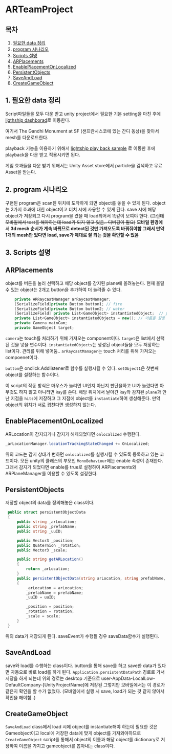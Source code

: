 # ARTeamProject
## 목차
1. [필요한 data 정리](#1-필요한-data-정리)
2. [program 시나리오](#2-program-시나리오)
3. [Scripts 설명](#3-scripts-설명)
4. [ARPlacements](#arplacements)
5. [EnablePlacementOnLocalized](#enableplacementonlocalized)
6. [PersistentObjects](#persistentobjects)
7. [SaveAndLoad](#saveandload)
8. [CreateGameObject](#creategameobject)

## 1. 필요한 data 정리
Script파일들을 모두 다운 받고 unity project에서 필요한 기본 setting을 마친 후에 
[ligthship dashborad](https://lightship.dev/account/dashboard)로 이동한다.

여기서 The Gandhi Monument at SF (샌프란시스코에 있는 간디 동상)을 찾아서 mesh를 다운로드한다.

playback 기능을 이용하기 위해서 [lightship play back sample](https://niantic.dev/docs/ardk/experimental/playback_mode.html)
로 이동한 후에 playback을 다운 받고 적용시키면 된다.

게임 효과들을 다운 받기 위해서는 Unity Asset store에서 particle을 검색하고 무료 Asset을 받는다.

## 2. program 시나리오
구현된 program은 scan된 위치에 도착하게 되면 object를 놓을 수 있게 된다. object는 2가지 효과에 대한 object이고 터치 시에 사용할 수 있게 된다.
save 시에 해당 object가 저장되고 다시 program을 켰을 때 load되어서 똑같이 보여야 한다. ~~(그런데 모바일에서 test를 해야하는데 load가 되지 않고 있음.. 디버깅이 필요)~~
**모바일 환경에서 3d mesh 순서가 계속 바뀌므로 detect된 것만 가져오도록 바꿔줘야함 그래서 만약 1개의 mesh만 있다면 load, save가 제대로 잘 되는 것을 확인할 수 있음**
## 3. Scripts 설명

## ARPlacements
object를 버튼을 눌러 선택하고 해당 object를 감지된 plane에 올려놓는다. 현재 올릴 수 있는 object는 2개고 button을 추가하여 더 늘려줄 수 있다.
```cs
    private ARRaycastManager arRaycastManager;
    [SerializeField]private Button button1; // fire
    [SerializeField]private Button button2; // water
    [SerializeField] private List<GameObject> instantiatedObject;  // plane위에 올릴 object들을 저장할 list button을 통해 해당 list에서 가져와서 등록하게 된다.
    private List<GameObject> instantiatedObjects = new(); // 이름을 잘못 지었음.. 나중에 수정 예정
    private Camera mainCam;
    private GameObject target;
```
`camera`는 touch를 처리하기 위해 가져오는 component이다. 
`target`은 list에서 선택된 것을 넣을 변수이다.
`instantiatedObjects`는 생성된 object들을 모두 저장하는 list이다. 관리를 위해 넣어둠..
`arRaycastManager`는 touch 처리를 위해 가져오는 compoenet이다. 

`button`은 onclick.Addlistener로 함수를 실행시킬 수 있다.
`setObject1`은 첫번째 object를 설정하는 함수이다.

이 script의 작동 방식은 마우스가 눌리면 UI인지 아닌지 판단을하고 UI가 눌렸다면 아무것도 하지 않고 아니라면 `Ray`를 쏜다. 
해당 위치에서 날아간 `Ray`와 감지된 `plane`과 만난 지점을 `hits`에 저장하고 그 지점에 object를 `instantiate`하여 생성해준다. 만약 object의 위치가 서로 겹친다면 생성하지 않는다.


## EnablePlacementOnLocalized
ARLocation이 감지되거나 감지가 해제되었다면 `onlocalized` 수행한다. 
```cs
_arLocationManager.locationTrackingStateChanged += OnLocalized;
```
위의 코드는 감지 상태가 변하면 `onlocalized`를 실행시킬 수 있도록 등록하고 있는 코드이다.
모든 unity의 클래스의 부모인 `MonoBehaviour`에는 enable 속성이 존재한다. 그래서 감지가 되었다면 enable를 true로 설정하여 ARPlacements와 ARPlaneManager를 이용할 수 있도록 설정한다.
## PersistentObjects
저장할 object의 data를 정의해놓은 class이다. 
```cs
 public struct persistentObjectData
 {
     public string _arLocation;
     public string _prefabName;
     public string _uuID;

     public Vector3 _position;
     public Quaternion _rotation;
     public Vector3 _scale;

     public string getARLocation()
     {
         return _arLocation;
     }
     public persistentObjectData(string arLocation, string prefabName, string uuID, Vector3 position, Quaternion rotation, Vector3 scale)
     {
         _arLocation = arLocation;
         _prefabName = prefabName;
         _uuID = uuID;

         _position = position;
         _rotation = rotation;
         _scale = scale;
     }
 }
```
위의 data가 저장되게 된다. saveEvent가 수행될 경우 saveData함수가 실행된다.
## SaveAndLoad
save와 load를 수행하는 class이다. button을 통해 save를 하고 save한 data가 있다면 자동으로 바로 load를 하게 된다.
`Application.persistentDataPath` 경로로 가서 저장을 하게 되는데 위의 경로는 desktop 기준으로 user-AppData-LocalLow-DefaultCompany-[UnityProjectName]에 저장된
그렇지만 모바일에서는 이 경로가 같은지 확인을 할 수가 없었다. (모바일에서 실행 시 save, load가 되는 것 같지 않아서 확인을 해야함..)
## CreateGameObject
`SaveAndLoad` class에서 load 시에 object를 instantiate해야 하는데 필요한 것은 Gameobject이고 local에 저장한 data에 맞게 object를 가져와야하므로 `CreateGameObject` script를 통해서
object의 이름과 해당 object를 dictionary로 저장하여 이름을 가지고 gameobject를 뽑아내는 class이다.  

